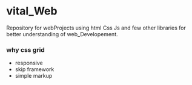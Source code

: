 # vital_Web
Repository for webProjects using  html Css Js and few other libraries  for better understanding of web_Developement.

### why css grid 
- responsive 
- skip framework 
- simple markup
